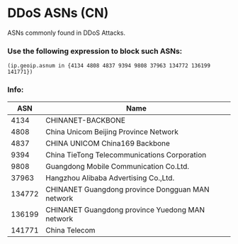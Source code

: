 # DDoS ASNs (CN)
ASNs commonly found in DDoS Attacks.  

### Use the following expression to block such ASNs:
```
(ip.geoip.asnum in {4134 4808 4837 9394 9808 37963 134772 136199 141771})
```

### Info:
ASN           | Name
------------- | -------------
4134          | CHINANET-BACKBONE
4808          | China Unicom Beijing Province Network
4837          | CHINA UNICOM China169 Backbone
9394          | China TieTong Telecommunications Corporation
9808          | Guangdong Mobile Communication Co.Ltd.
37963         | Hangzhou Alibaba Advertising Co.,Ltd.
134772        | CHINANET Guangdong province Dongguan MAN network
136199        | CHINANET Guangdong province Yuedong MAN network
141771        | China Telecom
